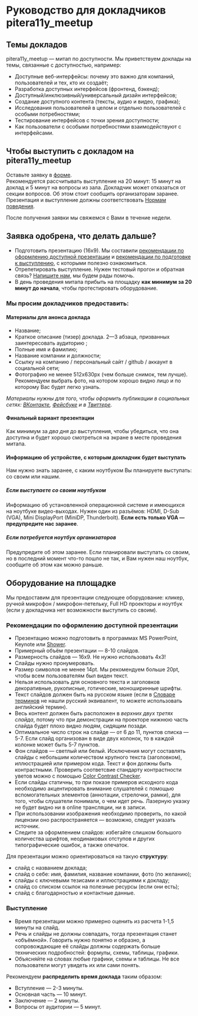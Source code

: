 # Руководство для докладчиков pitera11y_meetup

## Темы докладов

pitera11y_meetup — митап по доступности. Мы приветствуем доклады на темы, связанные с доступностью, например:

* Доступные веб-интерфейсы: почему это важно для компаний, пользователей и тех, кто их создаёт;
* Разработка доступных интерфейсов (фронтенд, бэкенд);
* Доступный/инклюзивный/универсальный дизайн интерфейсов;
* Создание доступного контента (тексты, аудио и видео, графика);
* Исследования пользователей в целом и отдельно пользователей с особыми потребностями;
* Тестирование интерфейсов с точки зрения доступности;
* Как пользователи с особыми потребностями взаимодействуют с интерфейсами.

## Чтобы выступить с докладом на pitera11y_meetup

Оставьте заявку в [форме](*).<br>
Рекомендуется рассчитывать выступление на 20 минут: 15 минут на доклад и 5 минут на вопросы из зала.
Докладчик может отказаться от секции вопросов. Об этом стоит сообщить организаторам заранее.<br>
Презентация и выступление должны соответствовать [Нормам поведения](https://github.com/pitercss/a11y_docs/blob/master/code-of-conduct.md).

После получения заявки мы свяжемся с Вами в течение недели.


## Заявка одобрена, что делать дальше?

* Подготовить презентацию (16х9). Мы составили [рекомендации по оформлению доступной презентации](*) и [рекомендации по подготовке к выступлению](*), с которыми полезно ознакомиться.
* Отрепетировать выступление. Нужен тестовый прогон и обратная связь? [Напишите нам](*), мы будем рады помочь.
* В день проведения митапа прибыть на площадку **как минимум за 20 минут до начала**, чтобы протестировать оборудование.


### Мы просим докладчиков предоставить:

#### Материалы для анонса доклада

* Название;
* Краткое описание (тизер) доклада. 2—3 абзаца, призванных заинтересовать аудиторию ;
* Полные имя и фамилию;
* Название компании и должности;
* Ссылку на компанию / персональный сайт / github / аккаунт в социальной сети;
* Фотографию не менее 512x630px (чем больше снимок, тем лучше). Рекомендуем выбрать фото, на котором хорошо видно лицо и по которому Вас будет легко узнать.

_Материалы нужны для того, чтобы оформить публикации в социальных сетях: [ВКонтакте](https://vk.com/pitercss_meetup), [Фейсбуке](https://www.facebook.com/pitercssmeetup/) и в [Твиттере](https://twitter.com/pitercss_meetup)_.


#### Финальный вариант презентации

Как минимум за _два дня_ до выступления, чтобы убедиться, что она доступна и будет хорошо смотреться на экране в месте проведения митапа.


#### Информацию об устройстве, с которым докладчик будет выступать

Нам нужно знать заранее, с каким ноутбуком Вы планируете выступать: со своим или нашим.

##### Если выступаете со своим ноутбуком

Информацию об установленной операционной системе и имеющихся на ноутбуке видео-выходах. Нужен один из разъёмов: HDMI, D-Sub (VGA), Mini DisplayPort (MiniDP, Thunderbolt). **Если есть только VGA — предупредите нас заранее**.

##### Если потребуется ноутбук организаторов

Предупредите об этом заранее. Если планировали выступать со своим, но в последний момент что-то пошло не так, и Вам нужен наш ноутбук, сообщите об этом как можно раньше.


## Оборудование на площадке

Мы предоставим для презентации следующее оборудование: кликер, ручной микрофон / микрофон-петельку, Full HD проекторы и ноутбук (если у докладчика нет возможности выступить со своим).


### Рекомендации по оформлению доступной презентации

* Презентацию можно подготовить в программах MS PowerPoint, Keynote или [Shower](https://github.com/shower/shower).
* Примерный объём презентации — 8-10 слайдов.
* Размерность слайдов — 16х9. Не нужно использовать 4х3!
* Слайды нужно пронумеровать.
* Размер символов не менее 14pt. Мы рекомендуем больше 20pt, чтобы всем пользователям был виден текст.
* Нельзя использовать для основного текста и заголовков декоративные, рукописные, готические, моноширинные шрифты.
* Текст слайдов должен быть на русском языке (если в [Cловаре терминов](https://github.com/web-standards-ru/dictionary) не нашли русский эквивалент, то можете использовать английский термин).
* Весь контент должен быть расположен в *верхних двух третях слайда*, потому что при демонстрации на проекторе нижнюю часть слайда будет плохо видно людям, сидящим позади.
* Оптимальное число строк на слайде — от 6 до 11, пунктов списка — 5-7. Если слайд организован в виде двух колонок, то в каждой колонке может быть 5-7 пунктов.
* Фон слайдов — светлый или белый. Исключения могут составлять слайды с небольшим количеством крупного текста (заголовком), иллюстрацией или примером кода. Текст и фон должны быть контрастными. Проверить соответсвие стандарту контрастности уветов можно с помощью [Color Contrast Checker](https://webaim.org/resources/contrastchecker/).
* Если слайды статичны, то при показе примеров исходного кода необходимо акцентировать внимание слушателей с помощью вспомогательных элементов (аннотации, стрелочки, рамки), для того, чтобы слушатели понимали, о чем идет речь. Лазерную указку не будет видно ни в online трансляции, ни в записи.
* При использовании изображения необходимо проверить, по какой лицензии оно распространяется — возможно, следует указать источник.
* Следите за оформлением слайдов: избегайте слишком большого количества шрифтов, неодинаковых отступов и других типографические ошибок, а также опечаток.

Для презентации можно ориентироваться на такую **структуру**:
* слайд с названием доклада;
* слайд о себе: имя, фамилия, название компании, фото (по желанию);
* слайды с ключевыми тезисами и иллюстрациями к докладу;
* слайд со списком ссылок на полезные ресурсы (если они есть);
* слайд с благодарностью и контактные данные.

### Выступление
* Время презентации можно примерно оценить из расчета 1-1,5 минуты на слайд.
* Речь и слайды не должны совпадать, тогда презентация станет «объёмной». Говорить нужно понятно и образно, а сопровождающие её слайды должны содержать больше технических подробностей: формулы, схемы, таблицы, графики.
* Объясняйте на словах любые графики, схемы и таблицы. Не все пользователи могут увидеть их или сами понять.

Рекомендуем **распределить время доклада** таким образом:
* Вступление — 2-3 минуты.
* Основная часть — 10 минут.
* Заключение — 2 минуты.
* Вопросы от аудитории — 5 минут.
